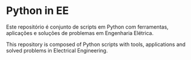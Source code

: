 Python in EE
======

Este repositório é conjunto de scripts em Python com ferramentas, aplicações e soluções de problemas em Engenharia Elétrica.

This repository is composed of Python scripts with tools, applications and solved problems in Electrical Engineering.
